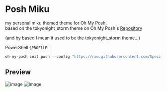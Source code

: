 # Posh Miku
my personal miku themed theme for Oh My Posh. \
based on the tokyonight_storm theme on Oh My Posh's [Repository](https://github.com/JanDeDobbeleer/oh-my-posh/blob/main/themes/tokyonight_storm.omp.json)

(and by based I mean it used to be the tokyonight_storm theme...)

PowerShell `$PROFILE`:
```powershell
oh-my-posh init pwsh --config "https://raw.githubusercontent.com/Specifix5/poshmiku/refs/heads/main/poshmiku.omp.json" | Invoke-Expression
```
## Preview
![image](https://github.com/user-attachments/assets/adaf988c-a455-4ba4-8cad-b528efe6ec49)
![image](https://github.com/user-attachments/assets/dfa779c5-d6a0-4fe8-872f-d8d1241ab420)
